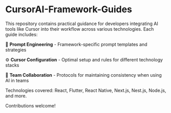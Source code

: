 # CursorAI-Framework-Guides

This repository contains practical guidance for developers integrating AI tools like Cursor into their workflow across various technologies. Each guide includes:

📝 **Prompt Engineering** - Framework-specific prompt templates and strategies

⚙️ **Cursor Configuration** - Optimal setup and rules for different technology stacks

🤝 **Team Collaboration** - Protocols for maintaining consistency when using AI in teams

Technologies covered: React, Flutter, React Native, Next.js, Nest.js, Node.js, and more.

Contributions welcome!
